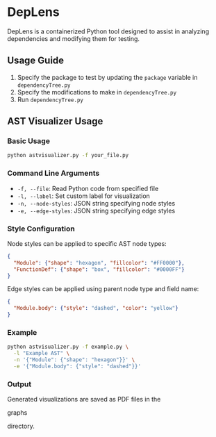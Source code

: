 # DepLens

DepLens is a containerized Python tool designed to assist in analyzing dependencies and modifying them for testing.

## Usage Guide
1. Specify the package to test by updating the `package` variable in `dependencyTree.py`
2. Specify the modifications to make in `dependencyTree.py`
3. Run `dependencyTree.py`

## AST Visualizer Usage

### Basic Usage
```bash
python astvisualizer.py -f your_file.py
```

### Command Line Arguments
- `-f, --file`: Read Python code from specified file
- `-l, --label`: Set custom label for visualization
- `-n, --node-styles`: JSON string specifying node styles 
- `-e, --edge-styles`: JSON string specifying edge styles

### Style Configuration
Node styles can be applied to specific AST node types:
```json
{
  "Module": {"shape": "hexagon", "fillcolor": "#FF0000"},
  "FunctionDef": {"shape": "box", "fillcolor": "#0000FF"}
}
```

Edge styles can be applied using parent node type and field name:
```json
{
  "Module.body": {"style": "dashed", "color": "yellow"}
}
```

### Example
```bash
python astvisualizer.py -f example.py \
  -l "Example AST" \
  -n '{"Module": {"shape": "hexagon"}}' \
  -e '{"Module.body": {"style": "dashed"}}'
```

### Output
Generated visualizations are saved as PDF files in the 

graphs

 directory.
```